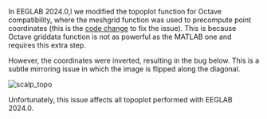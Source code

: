 In EEGLAB 2024.0,l we modified the topoplot function for Octave compatibility, where the meshgrid function was used to precompute point coordinates (this is the [code change](https://github.com/sccn/eeglab/commit/fb2b77e1db70c025b7898f18af895e59aba7bbc1) to fix the issue). This is because Octave griddata function is not as powerful as the MATLAB one and requires this extra step.

However, the coordinates were inverted, resulting in the bug below. This is a subtle mirroring issue in which the image is flipped along the diagonal.

![scalp_topo](https://github.com/sccn/sccn.github.io/assets/1872705/0e9003b5-203e-431c-ada5-6bf1c31a2051)

Unfortunately, this issue affects all topoplot performed with EEGLAB 2024.0.
